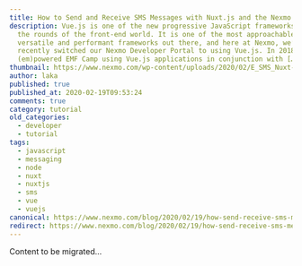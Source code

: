```yaml
---
title: How to Send and Receive SMS Messages with Nuxt.js and the Nexmo SMS API
description: Vue.js is one of the new progressive JavaScript frameworks making
  the rounds of the front-end world. It is one of the most approachable,
  versatile and performant frameworks out there, and here at Nexmo, we’ve
  recently switched our Nexmo Developer Portal to using Vue.js. In 2018 we
  (em)powered EMF Camp using Vue.js applications in conjunction with […]
thumbnail: https://www.nexmo.com/wp-content/uploads/2020/02/E_SMS_Nuxt-js_1200x600.png
author: laka
published: true
published_at: 2020-02-19T09:53:24
comments: true
category: tutorial
old_categories:
  - developer
  - tutorial
tags:
  - javascript
  - messaging
  - node
  - nuxt
  - nuxtjs
  - sms
  - vue
  - vuejs
canonical: https://www.nexmo.com/blog/2020/02/19/how-send-receive-sms-messages-with-nuxt-js-dr
redirect: https://www.nexmo.com/blog/2020/02/19/how-send-receive-sms-messages-with-nuxt-js-dr
---
```

Content to be migrated...